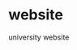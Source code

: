 # website
university website
<html prefix="og: http://ogp.me/ns#" dir="ltr" lang="en-gb">
<head>
    <base href="http://www.astu.edu.et/" />
	<meta http-equiv="content-type" content="text/html; charset=utf-8" />
	<meta name="description" content="Welcome to Assosa University" />
	<meta name="generator" content="Joomla! - Open Source Content Management" />
	<title>Assosa University - Assosa University</title>
	<link href="/?format=feed&amp;type=rss" rel="alternate" type="application/rss+xml" title="RSS 2.0" />
	<link href="/?format=feed&amp;type=atom" rel="alternate" type="application/atom+xml" title="Atom 1.0" />
	<link href="/templates/astu/favicon.ico" rel="shortcut icon" type="image/vnd.microsoft.icon" />
	<link href="/plugins/system/bdthemes_shortcodes/css/shortcode-ultimate.css" rel="stylesheet" type="text/css" />
	<link href="/plugins/system/bdthemes_shortcodes/css/font-awesome.css" rel="stylesheet" type="text/css" />
	<link href="https://cdnjs.cloudflare.com/ajax/libs/simple-line-icons/2.4.1/css/simple-line-icons.min.css" rel="stylesheet" type="text/css" />
	<link href="/components/com_k2/css/k2.css?v=2.9.0" rel="stylesheet" type="text/css" />
	<link href="/plugins/system/jce/css/content.css?27f645c7177243501a66553675702ca9" rel="stylesheet" type="text/css" />
	<link href="/modules/mod_djimageslider/themes/default/css/djimageslider.css" rel="stylesheet" type="text/css" />
	<link href="/media/mod_minicalendar/css/v5-grey.css?1572890048" rel="stylesheet" type="text/css" />
	<link href="/modules/mod_slideshowck/themes/default/css/camera.css" rel="stylesheet" type="text/css" />
	<link href="https://fonts.googleapis.com/css?family=Droid+Sans" rel="stylesheet" type="text/css" />
	<style type="text/css">
#camera_wrap_93 .camera_pag_ul li img, #camera_wrap_93 .camera_thumbs_cont ul li > img {height:75px;}
#camera_wrap_93 .camera_caption {
	display: block;
	position: absolute;
}
#camera_wrap_93 .camera_caption > div {
	-moz-border-radius: 5px 5px 5px 5px;-webkit-border-radius: 5px 5px 5px 5px;border-radius: 5px 5px 5px 5px;font-family:'Droid Sans';
}
#camera_wrap_93 .camera_caption > div div.camera_caption_title {
	font-size: 1.1em;
}
#camera_wrap_93 .camera_caption > div div.camera_caption_desc {
	font-size: 0.9em;
}

@media screen and (max-width: 480px) {
		#camera_wrap_93 .camera_caption {
			font-size: 0.6em !important;
		}
}
	</style>
	<script type="application/json" class="joomla-script-options new">{"csrf.token":"dd4ffa0f7921ef1c6770447691604885","system.paths":{"root":"","base":""}}</script>
	<script src="/media/jui/js/jquery.min.js?27f645c7177243501a66553675702ca9" type="text/javascript"></script>
	<script src="/media/jui/js/jquery-noconflict.js?27f645c7177243501a66553675702ca9" type="text/javascript"></script>
	<script src="/media/jui/js/jquery-migrate.min.js?27f645c7177243501a66553675702ca9" type="text/javascript"></script>
	<script src="/plugins/system/bdthemes_shortcodes/js/shortcode-ultimate.js" type="text/javascript"></script>
	<script src="/media/k2/assets/js/k2.frontend.js?v=2.9.0&amp;sitepath=/" type="text/javascript"></script>
	<script src="/media/system/js/mootools-core.js?27f645c7177243501a66553675702ca9" type="text/javascript"></script>
	<script src="/media/system/js/core.js?27f645c7177243501a66553675702ca9" type="text/javascript"></script>
	<script src="/media/system/js/mootools-more.js?27f645c7177243501a66553675702ca9" type="text/javascript"></script>
	<script src="/media/djextensions/jquery-easing/jquery.easing.min.js" type="text/javascript"></script>
	<script src="/modules/mod_djimageslider/assets/js/slider.js?v=4.0.0" type="text/javascript"></script>
	<script src="/media/mod_minicalendar/js/mod_minical.js?v=400" type="text/javascript"></script>
	<script src="/modules/mod_slideshowck/assets/jquery.easing.1.3.js" type="text/javascript"></script>
	<script src="/modules/mod_slideshowck/assets/camera.min.js" type="text/javascript"></script>
	<script type="text/javascript">

		jQuery(document).ready(function(){
			new Slideshowck('#camera_wrap_93', {
				 height: '350px',
				 minHeight: '150',
				 pauseOnClick: false,
				 hover: 1,
				 fx: 'random',
				 loader: 'none',
				 pagination: 0,
				 thumbnails: 0,
				 thumbheight: 75,
				 thumbwidth: 100,
				 time: 6000,
				 transPeriod: 800,
				 alignment: 'center',
				 autoAdvance: 1,
				 mobileAutoAdvance: 1,
				 portrait: 0,
				 barDirection: 'leftToRight',
				 imagePath: '/modules/mod_slideshowck/images/',
				 lightbox: 'mediaboxck',
				 fullpage: 0,
				 mobileimageresolution: '0',
				 navigationHover: true,
					mobileNavHover: true,
					navigation: true,
					playPause: true,
				 barPosition: 'bottom',
				 responsiveCaption: 0,
				 keyboardNavigation: 0,
				 container: ''
		});
}); 

	</script>

    <link rel="stylesheet" href="/templates/system/css/system.css" />
    <link rel="stylesheet" href="/templates/system/css/general.css" />

    <!-- Created template -->
    
    
    <meta name="viewport" content="initial-scale = 1.0, maximum-scale = 1.0, user-scalable = no, width = device-width">

    <!--[if lt IE 9]><script src="https://html5shiv.googlecode.com/svn/trunk/html5.js"></script><![endif]-->
    <link rel="stylesheet" href="/templates/astu/css/template.css" media="screen">
    <!--[if lte IE 7]><link rel="stylesheet" href="/templates/astu/css/template.ie7.css" media="screen" /><![endif]-->
    <link rel="stylesheet" href="/templates/astu/css/template.responsive.css" media="all">
<link rel="stylesheet" type="text/css" href="http://fonts.googleapis.com/css?family=Quattrocento+Sans&amp;subset=latin">

    <script>if ('undefined' != typeof jQuery) document._artxJQueryBackup = jQuery;</script>
    <script src="/templates/astu/jquery.js"></script>
    <script>jQuery.noConflict();</script>

    <script src="/templates/astu/script.js"></script>
        <script>if (document._artxJQueryBackup) jQuery = document._artxJQueryBackup;</script>
    <script src="/templates/astu/script.responsive.js"></script>
</head>
<body>

<div id="art-main">
    <div class="art-sheet clearfix">
<header class="art-header">
    <div class="art-shapes">
        
            </div>





<div class="art-textblock art-object1866185358" data-left="98.07%">
    <form class="art-search" name="Search" action="/index.php" method="post">
    <input type="text" value="" name="searchword">
        <input type="hidden" name="task" value="search">
<input type="hidden" name="option" value="com_search">
<input type="submit" value="" name="search" class="art-search-button">
        </form>
</div>
                
                    
</header>
<nav class="art-nav">
    
<ul class="art-hmenu"><li class="item-101 current active"><a class=" active" href="/">Home</a></li><li class="item-102 deeper parent"><a href="#">Latest</a><ul><li class="item-197"><a href="/latest/news">News</a></li><li class="item-199"><a href="/latest/upcoming-events">Upcoming Events</a></li><li class="item-200"><a href="#">ASTU Visitors </a></li><li class="item-201"><a href="#">Archive News </a></li></ul></li><li class="item-106 deeper parent"><a href="#">About ASTU</a><ul><li class="item-110 deeper parent"><a href="#">Administration</a><ul><li class="item-116"><a href="/about-us/administration/procurement-and-property-administration-directorate">Procurement and Property Administration </a></li><li class="item-117"><a href="/about-us/administration/human-resource-management-directorate"> Human Resource Management Directorate</a></li></ul></li><li class="item-111"><a href="/about-us/background-of-astu">Background of ASTU</a></li><li class="item-112"><a href="/about-us/maps-and-directions">Maps and Directions</a></li><li class="item-113"><a href="/about-us/mission-and-purpose">Mission and Purpose</a></li><li class="item-114 deeper parent"><a href="#">University Leadership</a><ul><li class="item-118"><a href="/about-us/university-leadership/supervisory-board"> Supervisory Board </a></li><li class="item-119"><a href="/about-us/university-leadership/president-corner">President Corner </a></li><li class="item-120"><a href="/about-us/university-leadership/vice-presidents">Vice Presidents </a></li></ul></li><li class="item-115 deeper parent"><a href="#">Important Documents</a><ul><li class="item-121"><a href="/about-us/important-documents/university-senate"> University Senate </a></li><li class="item-122"><a href="/about-us/important-documents/academics-and-research-policy">Academics and Research Policy  </a></li></ul></li><li class="item-123"><a href="/about-us/astu-your-first-choose">ASTU Your First Choose</a></li><li class="item-260"><a href="/about-us/choose-Assosa-university-asu">Choose ASU</a></li></ul></li><li class="item-103 deeper parent"><a href="#">Academics </a><ul><li class="item-124 deeper parent"><a href="#">Libraries</a><ul><li class="item-125"><a href="/academics/libraries/libraries-services">Libraries Services </a></li><li class="item-126"><a href="/academics/libraries/branch-libraries"> Branch Libraries </a></li><li class="item-127"><a href="http://etd.astu.edu.et/" target="_blank">Thesis &amp; Dissertation</a></li><li class="item-128"><a href="http://opac.astu.edu.et/" target="_blank"> E-Catalogue </a></li><li class="item-129"><a href="http://dl.astu.edu.et/" target="_blank">ASU Digital Library</a></li></ul></li><li class="item-130 deeper parent"><a href="#">Division</a><ul><li class="item-131"><a href="/academics/division/division-of-freshman-program">Division of Freshman Program </a></li></ul></li><li class="item-132 deeper parent"><a href="#">Schools</a><ul><li class="item-133"><a href="/academics/schools/school-of-civil-engineering-and-architecture">School of Civil Engineering and Architecture </a></li><li class="item-134"><a href="/academics/schools/school-of-mechanical-chemical-materials-engineering">School of Mechanical, Chemical &amp; Materials Eng.</a></li><li class="item-135"><a href="/academics/schools/soeec">School of Electrical Engineering &amp; Computing</a></li><li class="item-136"><a href="/academics/schools/school-of-applied-natural-science">School of Applied Natural Science </a></li><li class="item-137"><a href="/academics/schools/school-of-humanities-and-social-science">School of Humanities and Social Science </a></li></ul></li></ul></li><li class="item-104 deeper parent"><a href="#">Admission</a><ul><li class="item-138"><a href="/admission/academic-calendar">Academic Calendar</a></li><li class="item-139"><a href="/admission/application-procedure">Application Procedure</a></li><li class="item-140"><a href="/admission/what-is-new">What is New?</a></li><li class="item-141"><a href="/admission/school-programs">School &amp; Programs</a></li><li class="item-142"><a href="/admission/downloads">Downloads</a></li><li class="item-143"><a href="/admission/undergraduate">Undergraduate</a></li><li class="item-258"><a href="/admission/postgraduate-programs">Postgraduate Programs</a></li><li class="item-296"><a href="/admission/continuing-education-institute">Continuing Education Institute</a></li></ul></li><li class="item-105 deeper parent"><a href="#">Research</a><ul><li class="item-144 deeper parent"><a href="#">ASTU Research project</a><ul><li class="item-146"><a href="/research/astu-research-project/astu-sponsored-research-project">ASTU Sponsored </a></li><li class="item-147"><a href="/research/astu-research-project/community-services-projects">Community Services </a></li><li class="item-148"><a href="/research/astu-research-project/consultancy-services">Consultancy Services</a></li><li class="item-149"><a href="/research/astu-research-project/externally-sponsired-research-projects">Externally Sponsired </a></li></ul></li><li class="item-150 deeper parent"><a href="#">External &amp; Internal Collaborations</a><ul><li class="item-151"><a href="/research/external-internal-collaborations/abroad-university-collaborations">Abroad University </a></li><li class="item-152"><a href="/research/external-internal-collaborations/local-university-collaborations">Local University </a></li><li class="item-153"><a href="/research/external-internal-collaborations/university-industry-linkages">University Industry Linkages</a></li></ul></li><li class="item-154 deeper parent"><a href="#">Publications</a><ul><li class="item-155"><a href="http://ejssd.astu.edu.et" target="_blank">EJSSD</a></li><li class="item-156"><a href="/research/publications/news-letter">News Letter</a></li><li class="item-157"><a href="/research/publications/proceedings">Proceedings</a></li></ul></li><li class="item-158 deeper parent"><a href="/research/research-execellence-centers">Research &amp; Execellence centers</a><ul><li class="item-159"><a href="/research/research-execellence-centers/cee">CEE</a></li><li class="item-160"><a href="/research/research-execellence-centers/center-for-sustainable-energy-development">CSED</a></li><li class="item-161"><a href="/research/research-execellence-centers/ctc">CTC</a></li><li class="item-162"><a href="/research/research-execellence-centers/stem">Stem</a></li><li class="item-324"><a href="/research/research-execellence-centers/coamse">CoAMSE</a></li></ul></li><li class="item-163 deeper parent"><a href="#">Research Output Dissemination</a><ul><li class="item-164"><a href="/research/research-output-dissemination/annual-research-conferences-review">ARCR</a></li><li class="item-165"><a href="/research/research-output-dissemination/workshop-symposium-conferences-proceedings">WSCP </a></li></ul></li><li class="item-166 deeper parent"><a href="#">Working Guidelines &amp; Policies</a><ul><li class="item-167"><a href="/research/working-guidelines-policies/guidelines-for-authors">Guidelines for Authors</a></li><li class="item-168"><a href="/research/working-guidelines-policies/thematic-areas-of-astu">Thematic Areas of ASTU</a></li></ul></li><li class="item-169"><a href="/research/entrepreneurship-development-center-of-astu">Entrepreneurship Development Center</a></li><li class="item-171 deeper parent"><a href="#">Research Calendar &amp; Announcement</a><ul><li class="item-172"><a href="http://ejssd.astu.edu.et/index.php/EJSSD/announcement" target="_blank">call for EJSSD papers</a></li><li class="item-173"><a href="/research/research-calendar-and-announcement/calls-for-firts-round-proposal">calls for firts round proposal</a></li><li class="item-174"><a href="/research/research-calendar-and-announcement/tentative-reserach-calander">Tentative Reserach Calander</a></li></ul></li></ul></li><li class="item-107 deeper parent"><a href="#">Offices</a><ul><li class="item-175"><a href="/offices/academic-affairs">Academic Affairs</a></li><li class="item-297"><a href="/offices/office-of-academic-staff-affairs">Office of Academic Staff Affairs</a></li><li class="item-176"><a href="/offices/asqa">ASQA</a></li><li class="item-177"><a href="/offices/audit-service-directorate">Audit Service Directorate </a></li><li class="item-178"><a href="/offices/ethics-and-anti-corruption">Ethics and Anti-Corruption</a></li><li class="item-179"><a href="/offices/gender-affairs">Gender Affairs</a></li><li class="item-180"><a href="/offices/institutional-transformation">Institutional Transformation</a></li><li class="item-181"><a href="/offices/international-affairs-and-corporate-communication-directorate">IRCCD Directorate</a></li><li class="item-182"><a href="/offices/legal-matters">Legal Matters</a></li><li class="item-183"><a href="/offices/strategic-planning">Strategic Planning</a></li><li class="item-184"><a href="/offices/transformation-and-external-affairs">Transformation and External Affairs</a></li><li class="item-185"><a href="/offices/technology-transfer-and-community-service">Technology Transfer &amp; Community Service</a></li><li class="item-186"><a href="/offices/information-communication-technology-directorate">ICT Directorate</a></li></ul></li><li class="item-108 deeper parent"><a href="#">Linkages</a><ul><li class="item-187"><a href="/linkages/astu-partners">ASTU Partners </a></li><li class="item-188"><a href="/linkages/collaborations-with-stem-network">Collaborations with STEM Network</a></li><li class="item-189"><a href="/linkages/abroad-university-collaborations">Abroad University Collaborations</a></li><li class="item-190"><a href="/linkages/local-university-collaborations"> Local University collaborations</a></li><li class="item-191"><a href="/linkages/university-industry-linkages">University Industry Linkages</a></li></ul></li><li class="item-109 deeper parent"><a href="#">Announcements </a><ul><li class="item-192"><a href="/announcements/admissions">Admissions</a></li><li class="item-194"><a href="/announcements/vacancy-announcement">Vacancy Announcement</a></li><li class="item-195"><a href="/announcements/2012">የ2012 ዓ.ም መግቢያ ፈተና የምዝገባ ጥሪ</a></li><li class="item-196"><a href="/announcements/call-for-registrations">Call for Registrations</a></li><li class="item-261"><a href="http://www.astu.edu.et/about-us/choose-adama-science-technology-university-astu">Choose  ASTU</a></li></ul></li></ul> 
    </nav>
<div class="art-layout-wrapper">
                <div class="art-content-layout">
                    <div class="art-content-layout-row">
                        <div class="art-layout-cell art-content">
<!-- begin nostyle -->
<div class="art-nostyle">
<!-- begin nostyle content -->
<div class="slideshowck camera_wrap camera_amber_skin" id="camera_wrap_93">
			<div data-thumb="/images/th/INTERNAL_VACANCY_Second_time_th.jpg" data-src="/images/INTERNAL_VACANCY_Second_time.jpg" data-link="images/linked-pdf/Vacancy_for_the_Second_Time.pdf" data-target="_blank">
														<div class="camera_caption moveFromLeft">
					<div class="camera_caption_title">
						INTERNAL VACANCY(Second_time)											</div>
										<div class="camera_caption_desc">
																	</div>
									</div>
									</div>
		<div data-thumb="/images/Announcement-link/th/HomeGrown_Picture_th.png" data-src="/images/Announcement-link/HomeGrown_Picture.png" data-link="images/linked-pdf/HomeGrown_PHD.pdf" data-target="_blank">
														<div class="camera_caption moveFromLeft">
					<div class="camera_caption_title">
																	</div>
										<div class="camera_caption_desc">
																	</div>
									</div>
									</div>
		<div data-thumb="/images/slidephoto/slide2013/new/th/greeen_legacy_th.jpg" data-src="/images/slidephoto/slide2013/new/greeen_legacy.jpg" >
														<div class="camera_caption moveFromLeft">
					<div class="camera_caption_title">
						ASTU launched third round green legacy campaign											</div>
										<div class="camera_caption_desc">
																	</div>
									</div>
									</div>
		<div data-thumb="/images/slidephoto/slide2013/new/th/fresh_students_2013_th.jpg" data-src="/images/slidephoto/slide2013/new/fresh_students_2013.jpg" >
														<div class="camera_caption moveFromLeft">
					<div class="camera_caption_title">
						Welcome our students!											</div>
										<div class="camera_caption_desc">
																	</div>
									</div>
									</div>
		<div data-thumb="/images/slidephoto/slide2013/new/th/canada_amba_th.jpg" data-src="/images/slidephoto/slide2013/new/canada_amba.jpg" >
														<div class="camera_caption moveFromLeft">
					<div class="camera_caption_title">
						The ambassador of Canada to Ethiopia, H.E. Stéphane Jobin visited ASU.											</div>
										<div class="camera_caption_desc">
																	</div>
									</div>
									</div>
		<div data-thumb="/images/slidephoto/slide2013/new/th/Japan_A_th.jpg" data-src="/images/slidephoto/slide2013/new/Japan_A.jpg" >
														<div class="camera_caption moveFromLeft">
					<div class="camera_caption_title">
						The ambassador of Japan to Ethiopia visited ASTU											</div>
										<div class="camera_caption_desc">
																	</div>
									</div>
									</div>
		<div data-thumb="/images/report/th/Financial_transparency_th.png" data-src="/images/report/Financial_transparency.png" data-link="images/report/FTA_2013_1.pdf" data-target="_blank">
														<div class="camera_caption moveFromLeft">
					<div class="camera_caption_title">
						Financial transparency											</div>
										<div class="camera_caption_desc">
																	</div>
									</div>
									</div>
		<div data-thumb="/images/slidephoto/slide2013/th/140831110_3178215532280177_7366194330667385190_o_th.jpg" data-src="/images/slidephoto/slide2013/140831110_3178215532280177_7366194330667385190_o.jpg" >
														<div class="camera_caption moveFromLeft">
					<div class="camera_caption_title">
						Ambassador of Indonesia to Ethiopia, Djibouti and African Union visited ASTU											</div>
										<div class="camera_caption_desc">
																	</div>
									</div>
									</div>
</div>
<div style="clear:both;"></div>
<!-- end nostyle content -->
</div>
<!-- end nostyle -->
<div class="art-content-layout"><div class="art-content-layout-row"><div class="art-layout-cell" style="width: 50%;"><article class="art-post"><div class="art-postmetadataheader"><h2 class="art-postheader">The STEM Center</h2></div><div class="art-postcontent clearfix"><div class="custom"  >
	<p><img src="/images/Announcement-link/stem1.jpg" alt="stem1" width="319" height="239" style="display: block; margin-left: auto; margin-right: auto;" /></p>
<p>The STEM Center under the Office of Technology Centers, has finalized its five days awareness creation training for ten selected schools (five elementary and five high schools) in Adama City. The training was on Science, Technology, Engineering and Mathematics (STEM) program. The aim of the training was to introduce the activities and opportunities provided by ASTU STEM Center to the new generation so that the emerging generation can be inspired towards the STEM program. The awareness creation was held from Monday 5/7/2021 and to Friday 9/7/2021. So far, the Center has given services to Youth Academy (Elementary and High school), Vera Academy (Elementary and High School), Hawas Preparatory School, Saint Josef, ASTU special School, Bole Secondary school, and Oda Elementary School.</p></div></div></article><article class="art-post"><div class="art-postmetadataheader"><h2 class="art-postheader">ASTU launched third round green legacy campaign</h2></div><div class="art-postcontent clearfix"><div class="custom"  >
	<div class="kvgmc6g5 cxmmr5t8 oygrvhab hcukyx3x c1et5uql ii04i59q">
<div dir="auto">
<div><img src="/images/Newsphoto/greeen_legacy.jpg" alt="greeen legacy" width="333" height="222" style="display: block; margin-left: auto; margin-right: auto;" /></div>
<div dir="auto">ASU community colorfully launched the third round green legacy campaign. ASU Peace Forum in collaboration with the Good Governance Directorate organized the event.</div>
<div dir="auto">On the occasion, Dr. KAMAL ABDURAHIM noted that this year’s third-round green legacy is being launched on the same date the UN Security Council has unanimously voted in favor of Ethiopia to allow the African Union to arbitrate the issues of GERD. Dr. KAMAL encouraged the participants to do their level best in maintaining the beauty of the university. Graduating class students also participated in the event by cleaning different areas in the university.</div>
</div>
</div></div></div></article><article class="art-post"><div class="art-postmetadataheader"><h2 class="art-postheader">Welcome our students!</h2></div><div class="art-postcontent clearfix"><div class="custom"  >
	<div><img src="/images/Newsphoto/fresh_students_2013.jpg" alt="fresh students 2013" width="330" height="220" style="display: block; margin-left: auto; margin-right: auto;" /></div>
<div dir="auto">The registration of first-year students is going on smoothly! Buses are picking students at the main bus station at Mercato and Kality bus station! This service will be given tomorrow as well!</div></div></div></article><article class="art-post"><div class="art-postmetadataheader"><h2 class="art-postheader">Adama Science and Technology University has signed a consultant contract agreement with Seoul Nation</h2></div><div class="art-postcontent clearfix"><div class="custom"  >
	<div><img src="/images/Newsphoto/aggrement_soul.jpg" alt="aggrement soul" width="348" height="232" style="display: block; margin-left: auto; margin-right: auto;" /></div>
<div dir="auto">Assosa University has signed a consultant contract agreement with Seoul National University. Accordingly, the consultant, IITB University, is expected to facilitate the design, supervision, and bid document preparation of the ASU-IITK project.</div>
<div dir="auto">It is recalled that the government of South Korea has agreed to finance the establishment of five Centers of Excellence in ASU with an outlay of one hundred million US Dollars. The agreement was signed between the governments of FDRE the Republic of Korea. T</div>
<div dir="auto">June 24, 2021</div></div></div></article><article class="art-post"><div class="art-postmetadataheader"><h2 class="art-postheader">The ambassador of Japan to Ethiopia visited ASTU</h2></div><div class="art-postcontent clearfix"><div class="custom"  >
	<div><img src="/images/Newsphoto/Japan_A.jpg" alt="Japan A" width="293" height="210" style="display: block; margin-left: auto; margin-right: auto;" /></div>
<div dir="auto">Ambassador extraordinary and plenipotentiary of Japan to Ethiopia, ITO Takako visited ASU. The ambassador was warmly welcomed by the members of the managing council of ASU. The ambassador promised to work collaboratively with the university. She encouraged the university to use opportunities provided by Japanese institutions.</div></div></div></article></div><div class="art-layout-cell" style="width: 50%;"><article class="art-post"><div class="art-postmetadataheader"><h2 class="art-postheader">The ambassador of Canada to Ethiopia, H.E. Stéphane Jobin visited ASTU.</h2></div><div class="art-postcontent clearfix"><div class="custom"  >
	<p><img src="/images/Newsphoto/canada_a.jpg" alt="canada a" width="344" height="229" style="display: block; margin-left: auto; margin-right: auto;" /></p>
<p>The ambassador of Canada to Ethiopia, H.E. Stéphane Jobin visited ASTU. The visit was meant to facilitate cooperation between ASTU and Canadian Higher learning institutions. The ambassador was welcomed by the members of the managing council (MC). The president of ASTU, Dr. KAMAL ABDURAHIM, introduced the ambassador to the MC members. He also pointed out the longstanding relationship between Ethiopia and Canada. The ambassador expressed his excitement about the hospitality and the working environment. The ambassador has vowed to forge a relationship between ASTU and Canadian Universities.</p></div></div></article><article class="art-post"><div class="art-postmetadataheader"><h2 class="art-postheader">A high level delegation led by H.E Dr Samuel Urkato, Minister of MoSHE, has visited ASU.</h2></div><div class="art-postcontent clearfix"><div class="custom"  >
	<div><img src="/images/Newsphoto/187129777_815679119070861_8315183057950458774_n.jpg" alt="187129777 815679119070861 8315183057950458774 n" width="323" height="215" style="display: block; margin-left: auto; margin-right: auto;" /></div>
<div dir="auto">A high-level delegation led by H.E Dr Samuel Urkato, Minister of MoSHE, has visited ASTU. The team was accompanied by members of advisory board of ASTU. Dr. Lemi Guta welcomed the guests and briefed them on the activities and plans of the University. The team in particular visited the Space Technology Institute, Sports Academy and ICT center.</div>
<div dir="auto">In their remarks about the visit, Dr. Samuel Urkato reiterated that ASU, which is bestowed with the mission of leading the technological transformation of the nation, is making commendable efforts towards achieving its responsibility. He labeled the efforts of ASU in technological transformation as successfully and exemplary. Similarly, Eng. Worku Gachena, board chairperson of ASU, remarked that ASU is the center of technology wherein theory is being put into practice. Furthermore, Dr. Mulu Nega, state minister of MoSHE, also expressed his satisfaction with the progress of the university by citing that ASU is better-off in using the ICT enhanced learning.</div></div></div></article><article class="art-post"><div class="art-postmetadataheader"><h2 class="art-postheader">Ambassador of Indonesia to Ethiopia, Djibouti and African Union visited ASTU</h2></div><div class="art-postcontent clearfix"><div class="custom"  >
	<p style="text-align: center;"><img src="/images/Newsphoto/140831110_3178215532280177_7366194330667385190_o.jpg" alt="140831110 3178215532280177 7366194330667385190 o" width="342" height="228" /></p>
<div dir="auto">Ambassador of Indonesia to Ethiopia, Djibouti and African Union visited ASTU</div>
<div>&nbsp;</div>
<div dir="auto">H.E. Ambassador sanjay kumar, Ambassador of the Republic of India to Ethiopia, Djibouti and African Union visited Assosa University, (ASU) on January 21, 2021. The main objective of the work visit is to create a linkage between ASU and potential Indonesian Universities which contribute for the improvement of quality of education. During the event, the president of ASTU, Dr. KAMAL ABDURAHIM along with all vice presidents, deans and directors warmly welcomed the Ambassador and briefly introduced Assosa University. Similarly, Ambassador Al SANJAY KUMAR also introduced his country Indonesia very nicely to the participants of the ceremony. Finally, the Ambassador visited the Space Science Institute and the ICT Studio of Assosa University.</div></div></div></article></div></div></div><article class="art-post art-messages"><div class="art-postcontent clearfix"><div id="system-message-container">
	</div>
</div></article><div class="blog-featured"></div>


                        </div>
                        <div class="art-layout-cell art-sidebar1">
<div class="art-block clearfix"><div class="art-blockheader"><h3 class="t">Quick links</h3></div><div class="art-blockcontent"><div class="custom"  >
	<ul>
<li><span style="font-size: 14pt;"><a href="http://estudent.astu.edu.et/portal" target="_blank" rel="noopener">Home Grown PHD Program Registration Link</a></span><img src="/images/Announcement-link/new015.gif" alt="new015" /></li>
<li><a href="/images/report/Procurement_Transperency.pdf">ASTU Procurement Transparency</a></li>
<li><strong><span style="font-family: 'book antiqua', palatino;"><a href="/images/report/FTA_2013.pdf">ASTU Financial transparency</a></span></strong></li>
<li><a href="/images/linked-pdf/ASTU-EDCF_Project.pdf">ASU-EDCF Project</a></li>
<li>ASTU E-Students Management System:<span style="color: #333333;"></span></li>
</ul>
<p>&nbsp; &nbsp; &nbsp; &nbsp; &nbsp;<a href="http://instructor.astu.edu.et/" target="_blank" rel="noopener">For Instructor only</a></p>
<p>&nbsp; &nbsp; &nbsp; &nbsp; &nbsp;<a href="https://estudent.astu.edu.et/" target="_blank" rel="noopener">For Student only&nbsp;&nbsp;</a></p>
<ul>
<li><a href="https://lms.astu.edu.et" target="_blank" rel="noopener">ASTU&nbsp;ELearning Portal</a></li>
<li><a href="http://ejssd.astu.edu.et" target="_blank" rel="noopener noreferrer">Ethiopian Journal of Sciences and Sustainable Development Portal</a></li>
<li><a href="http://dl.astu.edu.et/" target="_blank" rel="noopener"><span style="color: #333333;">ASTU Digital Library</span></a></li>
<li><a href="/stem/" target="_blank" rel="noopener noreferrer" style="color: #333333;">ASU STEM Center</a></li>
<li><a href="http://notice.astu.edu.et" target="_blank" rel="noopener">ASTU Notice Board&nbsp;</a></li>
</ul></div></div></div><div class="art-block clearfix"><div class="art-blockheader"><h3 class="t">Calendar</h3></div><div class="art-blockcontent"><div class="mod_minical_outer"><div class="mod_minical_inner" style="width:calc(100% - 6px)"><table class="mod_minical_table" style="width:100%"><tr class="mod_minical_month"><th class="mod_minical_left" onclick="mod_minical_ajax(-1, 2021, 07);"><span class="mod_minical_left" ></span></th><th colspan="5">July 2021</th><th class="mod_minical_right" onclick="mod_minical_ajax(+1, 2021, 07);"><span class="mod_minical_right" ></span></th></tr><tr class="mod_minical_day"><th>M</th><th>T</th><th>W</th><th>T</th><th>F</th><th>S</th><th>S</th></tr><tr><td colspan="3" class="mod_minical_nonday"></td><td>1</td><td>2</td><td>3</td><td>4</td></tr>
<tr><td>5</td><td>6</td><td>7</td><td>8</td><td>9</td><td>10</td><td>11</td></tr>
<tr><td>12</td><td>13</td><td>14</td><td>15</td><td>16</td><td>17</td><td>18</td></tr>
<tr><td>19</td><td>20</td><td class="mod_minical_today">21</td><td>22</td><td>23</td><td>24</td><td>25</td></tr>
<tr><td>26</td><td>27</td><td>28</td><td>29</td><td>30</td><td>31</td><td colspan="1" class="mod_minical_nonday"></td></tr></table>
</div></div></div></div><div class="art-block clearfix"><div class="art-blockheader"><h3 class="t">Announcement</h3></div><div class="art-blockcontent"><div class="custom"  >
	<ul>
<li><span style="font-size: 12pt;"><a href="/images/linked-pdf/Vacancy_for_the_Second_Time.pdf">Internal Vacancy (Second Time)</a><img src="/images/Announcement-link/new015.gif" alt="new015" /></span><a href="http://estudent.astu.edu.et/portal" target="_blank" rel="noopener"></a></li>
<li><a href="http://estudent.astu.edu.et/portal" target="_blank" rel="noopener"><span style="font-size: 12pt;"><strong>Home Grown PHD Program Registration Link</strong><img src="/images/Announcement-link/new015.gif" alt="new015" /></span></a></li>
<li><span style="font-size: 14pt;"><a href="/images/Announcement-link/UG_promotion.pdf">Academic fields in UG Program of ASTU</a></span></li>
</ul>
<ul>
<li><span style="font-size: 14pt; color: #000000;"><a href="/offices/gender-affairs" style="color: #000000;">Gender Affairs Directorate</a></span></li>
</ul></div></div></div><div class="art-block clearfix"><div class="art-blockheader"><h3 class="t">Upcoming Events</h3></div><div class="art-blockcontent"><div class="custom"  >
	<p>Mid Exam Schedule</p>
<p>Final Exam Schedule</p>
<p>Student Graduation Ceremony</p></div></div></div><div class="art-block clearfix"><div class="art-blockheader"><h3 class="t">Students Services</h3></div><div class="art-blockcontent"><div class="custom"  >
	<p style="padding-left: 60px;">Students Affairs<br />Student Unions<br />New Students<br />Campus Services<br />International Students<br />Housing and Dining</p></div></div></div><div class="art-block clearfix"><div class="art-blockheader"><h3 class="t">Systems</h3></div><div class="art-blockcontent"><div class="custom"  >
	<p><span style="color: #000000;"><img src="/images/icons/logoicon.png" alt="" />&nbsp;<a href="http://192.168.4.71/otrs/customer.pl" target="_blank" rel="noopener noreferrer" style="color: #000000;"></a><span style="font-size: 10pt;"><a href="http://srms.astu.edu.et" target="_blank" rel="noopener">Support Request Management System</a></span></span><br /><span style="color: #000000;"><img src="/images/icons/logoicon.png" alt="" /><a href="http://hrms.astu.edu.et" target="_blank" rel="noopener noreferrer" style="color: #000000;"> Human Resource Management System</a></span><br /><span style="color: #000000;"><img src="/images/icons/logoicon.png" alt="" />&nbsp; <a href="http://ssms.astu.edu.et" target="_blank" rel="noopener noreferrer" style="color: #000000;">Student Service Management System</a></span><br /><span style="color: #000000;"><img src="/images/icons/logoicon.png" alt="" />&nbsp; <a href="http://eams.astu.edu.et" target="_blank" rel="noopener noreferrer" style="color: #000000;">Employee Attendance System</a></span><span style="color: #000000;"><br /><img src="/images/icons/logoicon.png" alt="logoicon" /><a href="http://eStudent.astu.edu.et" target="_blank" rel="noopener noreferrer" style="color: #000000;">&nbsp; eStudent System</a></span><span style="color: #000000;"><a href="http://bada.astu.edu.et" target="_blank" rel="noopener noreferrer" style="color: #000000;"><br /></a></span></p></div></div></div><div class="art-block clearfix"><div class="art-blockheader"><h3 class="t">Academics Menu</h3></div><div class="art-blockcontent"><div class="custom"  >
	<p style="padding-left: 30px;"><a href="/admission/academic-calendar">Academic Calendar</a>&nbsp;(PG &amp; UG)<br />ASTU Academics and Research Policy<br />Schools and Programs<br />Office of Registration<br />School of Graduate Studies<br />Division of Freshman Program</p></div></div></div><div class="art-block clearfix"><div class="art-blockheader"><h3 class="t">Connect with us</h3></div><div class="art-blockcontent"><div class="custom"  >
	<p>We're on Social Networks.</p>
<p>Follow us &amp; get in touch.<br /><a href="https://www.facebook.com/adamaastu/" target="_blank" rel="noopener noreferrer"><img src="/images/Socialicons/social-icon.png" alt="" /></a>&nbsp; <a href="http://www.linkedin.com/" target="_blank" rel="noopener noreferrer"><img src="/images/Socialicons/linkedin-icon.png" alt="" /></a>&nbsp; <a href="https://twitter.com/" target="_blank" rel="noopener noreferrer"><img src="/images/Socialicons/twitter.png" alt="" /></a>&nbsp; <a href="http://www.googlepls.com/" target="_blank" rel="noopener noreferrer"><img src="/images/Socialicons/GooglePlusa.png" alt="" /></a>&nbsp; <a href="https://youtu.be/2Jmb5_d0m7Y" target="_blank" rel="noopener noreferrer"><img src="/images/Socialicons/YouTube.png" alt="" /></a></p></div></div></div><div class="art-block clearfix"><div class="art-blockheader"><h3 class="t">Downloads</h3></div><div class="art-blockcontent"><div class="custom"  >
	<p><img src="/images/icons/downloadicon.png" alt="" />&nbsp;<a href="/images/linked-pdf/Advancedmaterilasengineering.pdf">Advanced Materials Science and Engineering</a></p>
<p><img src="/images/icons/downloadicon.png" alt="downloadicon" />BID</p>
<p><img src="/images/icons/downloadicon.png" alt="" />&nbsp; ASTU Monthly Bulletin</p>
<p><img src="/images/icons/downloadicon.png" alt="" />&nbsp; Plan and Program Budget</p>
<p><img src="/images/icons/downloadicon.png" alt="" />&nbsp; <span style="color: #000000;">Guidelines, Policies and Legislation</span></p>
<p><img src="/images/icons/downloadicon.png" alt="" />&nbsp; <a href="https://ejssd.astu.edu.et" target="_blank" rel="noopener noreferrer">ASTU Journal&nbsp;</a></p>
<p><img src="/images/icons/downloadicon.png" alt="" />&nbsp; Other Downloads</p></div></div></div>


                        </div>
                    </div>
                </div>
            </div>
<div class="art-content-layout"><div class="art-content-layout-row"><div class="art-layout-cell art-layout-sidebar-bg" style="width: 33%;"><div class="art-block clearfix"><div class="art-blockheader"><h3 class="t">Media Gallery</h3></div><div class="art-blockcontent"><div style="border: 0px !important;">
<div id="djslider-loader115" class="djslider-loader djslider-loader-default" data-animation='{"auto":"1","looponce":"0","transition":"easeInOutExpo","css3transition":"cubic-bezier(1.000, 0.000, 0.000, 1.000)","duration":400,"delay":3400}' data-djslider='{"id":"115","slider_type":"0","slide_size":250,"visible_slides":"3","direction":"left","show_buttons":"1","show_arrows":"1","preload":"800","css3":"1"}' tabindex="0">
    <div id="djslider115" class="djslider djslider-default" style="height: 170px; width: 740px; max-width: 740px !important;">
        <div id="slider-container115" class="slider-container">
        	<ul id="slider115" class="djslider-in">
          		          			<li style="margin: 0 10px 0px 0 !important; height: 170px; width: 240px;">
          					            											<img class="dj-image" src="/images/sampledata/fruitshop/slide1.jpg" alt="slide1.jpg"  style="width: auto; height: 100%;"/>
																									
						
					</li>
                          			<li style="margin: 0 10px 0px 0 !important; height: 170px; width: 240px;">
          					            											<img class="dj-image" src="/images/sampledata/fruitshop/slide2.jpg" alt="slide2.jpg"  style="width: auto; height: 100%;"/>
																									
						
					</li>
                          			<li style="margin: 0 10px 0px 0 !important; height: 170px; width: 240px;">
          					            											<img class="dj-image" src="/images/sampledata/fruitshop/slide5.jpg" alt="slide5.jpg"  style="width: auto; height: 100%;"/>
																									
						
					</li>
                          			<li style="margin: 0 10px 0px 0 !important; height: 170px; width: 240px;">
          					            											<img class="dj-image" src="/images/sampledata/fruitshop/slide6.jpg" alt="slide6.jpg"  style="width: auto; height: 100%;"/>
																									
						
					</li>
                          			<li style="margin: 0 10px 0px 0 !important; height: 170px; width: 240px;">
          					            											<img class="dj-image" src="/images/sampledata/fruitshop/slide7.jpg" alt="slide7.jpg"  style="width: auto; height: 100%;"/>
																									
						
					</li>
                          			<li style="margin: 0 10px 0px 0 !important; height: 170px; width: 240px;">
          					            											<img class="dj-image" src="/images/sampledata/fruitshop/slide8.jpg" alt="slide8.jpg"  style="width: auto; height: 100%;"/>
																									
						
					</li>
                          			<li style="margin: 0 10px 0px 0 !important; height: 170px; width: 240px;">
          					            											<img class="dj-image" src="/images/sampledata/fruitshop/slide14.jpg" alt="slide14.jpg"  style="width: auto; height: 100%;"/>
																									
						
					</li>
                          			<li style="margin: 0 10px 0px 0 !important; height: 170px; width: 240px;">
          					            											<img class="dj-image" src="/images/sampledata/fruitshop/slide16.jpg" alt="slide16.jpg"  style="width: auto; height: 100%;"/>
																									
						
					</li>
                          			<li style="margin: 0 10px 0px 0 !important; height: 170px; width: 240px;">
          					            											<img class="dj-image" src="/images/sampledata/fruitshop/slide18.jpg" alt="slide18.jpg"  style="width: auto; height: 100%;"/>
																									
						
					</li>
                          			<li style="margin: 0 10px 0px 0 !important; height: 170px; width: 240px;">
          					            											<img class="dj-image" src="/images/sampledata/fruitshop/slide20.jpg" alt="slide20.jpg"  style="width: auto; height: 100%;"/>
																									
						
					</li>
                          			<li style="margin: 0 10px 0px 0 !important; height: 170px; width: 240px;">
          					            											<img class="dj-image" src="/images/sampledata/fruitshop/slide23.jpg" alt="slide23.jpg"  style="width: auto; height: 100%;"/>
																									
						
					</li>
                          			<li style="margin: 0 10px 0px 0 !important; height: 170px; width: 240px;">
          					            											<img class="dj-image" src="/images/sampledata/fruitshop/_K8A1512.jpg" alt="_K8A1512.jpg"  style="width: auto; height: 100%;"/>
																									
						
					</li>
                          			<li style="margin: 0 10px 0px 0 !important; height: 170px; width: 240px;">
          					            											<img class="dj-image" src="/images/sampledata/fruitshop/_K8A1520.jpg" alt="_K8A1520.jpg"  style="width: auto; height: 100%;"/>
																									
						
					</li>
                          			<li style="margin: 0 10px 0px 0 !important; height: 170px; width: 240px;">
          					            											<img class="dj-image" src="/images/sampledata/fruitshop/_K8A1616.jpg" alt="_K8A1616.jpg"  style="width: auto; height: 100%;"/>
																									
						
					</li>
                          			<li style="margin: 0 10px 0px 0 !important; height: 170px; width: 240px;">
          					            											<img class="dj-image" src="/images/sampledata/fruitshop/_K8A1809.jpg" alt="_K8A1809.jpg"  style="width: auto; height: 100%;"/>
																									
						
					</li>
                          			<li style="margin: 0 10px 0px 0 !important; height: 170px; width: 240px;">
          					            											<img class="dj-image" src="/images/sampledata/fruitshop/_K8A1821.jpg" alt="_K8A1821.jpg"  style="width: auto; height: 100%;"/>
																									
						
					</li>
                          			<li style="margin: 0 10px 0px 0 !important; height: 170px; width: 240px;">
          					            											<img class="dj-image" src="/images/sampledata/fruitshop/_K8A2605.jpg" alt="_K8A2605.jpg"  style="width: auto; height: 100%;"/>
																									
						
					</li>
                          			<li style="margin: 0 10px 0px 0 !important; height: 170px; width: 240px;">
          					            											<img class="dj-image" src="/images/sampledata/fruitshop/_K8A2639.jpg" alt="_K8A2639.jpg"  style="width: auto; height: 100%;"/>
																									
						
					</li>
                          			<li style="margin: 0 10px 0px 0 !important; height: 170px; width: 240px;">
          					            											<img class="dj-image" src="/images/sampledata/fruitshop/_K8A2672.jpg" alt="_K8A2672.jpg"  style="width: auto; height: 100%;"/>
																									
						
					</li>
                          			<li style="margin: 0 10px 0px 0 !important; height: 170px; width: 240px;">
          					            											<img class="dj-image" src="/images/sampledata/fruitshop/_K8A2757.jpg" alt="_K8A2757.jpg"  style="width: auto; height: 100%;"/>
																									
						
					</li>
                          			<li style="margin: 0 10px 0px 0 !important; height: 170px; width: 240px;">
          					            											<img class="dj-image" src="/images/sampledata/fruitshop/_K8A2804.jpg" alt="_K8A2804.jpg"  style="width: auto; height: 100%;"/>
																									
						
					</li>
                          			<li style="margin: 0 10px 0px 0 !important; height: 170px; width: 240px;">
          					            											<img class="dj-image" src="/images/sampledata/fruitshop/_K8A2865.jpg" alt="_K8A2865.jpg"  style="width: auto; height: 100%;"/>
																									
						
					</li>
                          			<li style="margin: 0 10px 0px 0 !important; height: 170px; width: 240px;">
          					            											<img class="dj-image" src="/images/sampledata/fruitshop/_K8A2869.jpg" alt="_K8A2869.jpg"  style="width: auto; height: 100%;"/>
																									
						
					</li>
                          			<li style="margin: 0 10px 0px 0 !important; height: 170px; width: 240px;">
          					            											<img class="dj-image" src="/images/sampledata/fruitshop/_K8A2903.jpg" alt="_K8A2903.jpg"  style="width: auto; height: 100%;"/>
																									
						
					</li>
                          			<li style="margin: 0 10px 0px 0 !important; height: 170px; width: 240px;">
          					            											<img class="dj-image" src="/images/sampledata/fruitshop/_K8A2904.jpg" alt="_K8A2904.jpg"  style="width: auto; height: 100%;"/>
																									
						
					</li>
                          			<li style="margin: 0 10px 0px 0 !important; height: 170px; width: 240px;">
          					            											<img class="dj-image" src="/images/sampledata/fruitshop/_K8A2919.jpg" alt="_K8A2919.jpg"  style="width: auto; height: 100%;"/>
																									
						
					</li>
                          			<li style="margin: 0 10px 0px 0 !important; height: 170px; width: 240px;">
          					            											<img class="dj-image" src="/images/sampledata/fruitshop/_K8A3109.jpg" alt="_K8A3109.jpg"  style="width: auto; height: 100%;"/>
																									
						
					</li>
                          			<li style="margin: 0 10px 0px 0 !important; height: 170px; width: 240px;">
          					            											<img class="dj-image" src="/images/sampledata/fruitshop/_K8A3114.jpg" alt="_K8A3114.jpg"  style="width: auto; height: 100%;"/>
																									
						
					</li>
                          			<li style="margin: 0 10px 0px 0 !important; height: 170px; width: 240px;">
          					            											<img class="dj-image" src="/images/sampledata/fruitshop/_K8A3119.jpg" alt="_K8A3119.jpg"  style="width: auto; height: 100%;"/>
																									
						
					</li>
                          			<li style="margin: 0 10px 0px 0 !important; height: 170px; width: 240px;">
          					            											<img class="dj-image" src="/images/sampledata/fruitshop/_K8A3132.jpg" alt="_K8A3132.jpg"  style="width: auto; height: 100%;"/>
																									
						
					</li>
                        	</ul>
        </div>
                <div id="navigation115" class="navigation-container" style="top: 23.529411764706%; margin: 0 1.3513513513514%;">
        	        	<img id="prev115" class="prev-button showOnHover" src="/modules/mod_djimageslider/themes/default/images/prev.png" alt="Previous" tabindex="0" />
			<img id="next115" class="next-button showOnHover" src="/modules/mod_djimageslider/themes/default/images/next.png" alt="Next" tabindex="0" />
									<img id="play115" class="play-button showOnHover" src="/modules/mod_djimageslider/themes/default/images/play.png" alt="Play" tabindex="0" />
			<img id="pause115" class="pause-button showOnHover" src="/modules/mod_djimageslider/themes/default/images/pause.png" alt="Pause" tabindex="0" />
			        </div>
                    </div>
</div>
</div>
<div class="djslider-end" style="clear: both" tabindex="0"></div></div></div></div><div class="art-layout-cell art-layout-sidebar-bg" style="width: 33%;"><div class="art-block clearfix"><div class="art-blockheader"><h3 class="t">ASTU Campuse Map</h3></div><div class="art-blockcontent"><div class="custom"  >
	<p><a href="/about-us/maps-and-directions"><img src="/images/modulephoto/maps1.png" alt="maps1" width="370" height="130" /></a></p></div></div></div></div><div class="art-layout-cell art-layout-sidebar-bg" style="width: 34%;"><div class="art-block clearfix"><div class="art-blockheader"><h3 class="t">Contact us</h3></div><div class="art-blockcontent"><div class="custom"  >
	<p><strong>International Relations and Corporate Communications</strong><br />Office: +251 -22-211-3961,  Email: <a href="mailto:iapr@astu.edu.et">irccd@astu.edu.et</a> <br />P.O.Box: 1888 Adama, Ethiopia<br /><strong>Office of Registrar</strong>  <br />Office: +251 -221-100001,  Email: <a href="mailto:sar@astu.edu.et">sar@astu.edu.et</a><br />P.O.Box: 1888 Adama, Ethiopia</p></div></div></div></div></div></div>
<footer class="art-footer">
<div class="art-content-layout-wrapper layout-item-0">
<div class="art-content-layout">
    <div class="art-content-layout-row">
    <div class="art-layout-cell" style="width: 100%">
        <p><br></p><p style="text-align: justify;"><span style="font-weight: bold;"><span style="font-size: 14px;">&nbsp;</span>&nbsp;&nbsp;<span style="color: rgb(255, 255, 255); font-size: 15px;">© 2020 &nbsp;Assosay University</span></span><br>
        <br></p>
    </div>
    </div>
</div>
</div>

</footer>

    </div>
    <p class="art-page-footer">
        <br/>
    </p>
</div>



</body>
</html>
